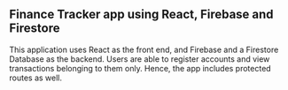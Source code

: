## Finance Tracker app using React, Firebase and Firestore

This application uses React as the front end, and Firebase and a Firestore Database as the backend.
Users are able to register accounts and view transactions belonging to them only. Hence, the app includes protected routes as well.
